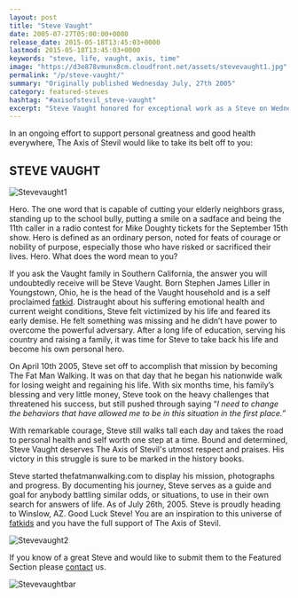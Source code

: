 ```yaml
---
layout: post
title: "Steve Vaught"
date: 2005-07-27T05:00:00+0000
release_date: 2015-05-18T13:45:03+0000
lastmod: 2015-05-18T13:45:03+0000
keywords: "steve, life, vaught, axis, time"
image: "https://d3e878vmunx8cm.cloudfront.net/assets/stevevaught1.jpg"
permalink: "/p/steve-vaught/"
summary: "Originally published Wednesday July, 27th 2005"
category: featured-steves
hashtag: "#axisofstevil_steve-vaught"
excerpt: "Steve Vaught honored for exceptional work as a Steve on Wednesday July, 27th 2005"
---
```


[id_1]: https://d3e878vmunx8cm.cloudfront.net/assets/stevevaught1.jpg "Stevevaught1"[id_2]: https://d3e878vmunx8cm.cloudfront.net/assets/stevevaught2.jpg "Stevevaught2"[id_3]: https://d3e878vmunx8cm.cloudfront.net/assets/stevevaughtmural.jpg "Stevevaughtbar"

In an ongoing effort to support personal greatness and good health everywhere, The Axis of Stevil would like to take its belt off to you:

## STEVE VAUGHT ##

![Stevevaught1][id_1]

Hero. The one word that is capable of cutting your elderly neighbors grass, standing up to the school bully, putting a smile on a sadface and being the 11th caller in a radio contest for Mike Doughty tickets for the September 15th show. Hero is defined as an ordinary person, noted for feats of courage or nobility of purpose, especially those who have risked or sacrificed their lives. Hero. What does the word mean to you?

If you ask the Vaught family in Southern California, the answer you will undoubtedly receive will be Steve Vaught. Born Stephen James Liller in Youngstown, Ohio, he is the head of the Vaught household and is a self proclaimed [fatkid](/p/fatkid "fatkid"). Distraught about his suffering emotional health and current weight conditions, Steve felt victimized by his life and feared its early demise. He felt something was missing and he didn’t have power to overcome the powerful adversary. After a long life of education, serving his country and raising a family, it was time for Steve to take back his life and become his own personal hero.

On April 10th 2005, Steve set off to accomplish that mission by becoming The Fat Man Walking. It was on that day that he began his nationwide walk for losing weight and regaining his life. With six months time, his family’s blessing and very little money, Steve took on the heavy challenges that threatened his success, but still pushed through saying “*I need to change the behaviors that have allowed me to be in this situation in the first place.*”

With remarkable courage, Steve still walks tall each day and takes the road to personal health and self worth one step at a time. Bound and determined, Steve Vaught deserves The Axis of Stevil's utmost respect and praises. His victory in this struggle is sure to be marked in the history books.

Steve started thefatmanwalking.com to display his mission, photographs and progress. By documenting his journey, Steve serves as a guide and goal for anybody battling similar odds, or situations, to use in their own search for answers of life. As of July 26th, 2005. Steve is proudly heading to Winslow, AZ. Good Luck Steve! You are an inspiration to this universe of [fatkids](/p/fatkid "fatkids") and you have the full support of The Axis of Stevil.

![Stevevaught2][id_2]

If you know of a great Steve and would like to submit them to the Featured Section please [contact](/contact) us.

![Stevevaughtbar][id_3]
